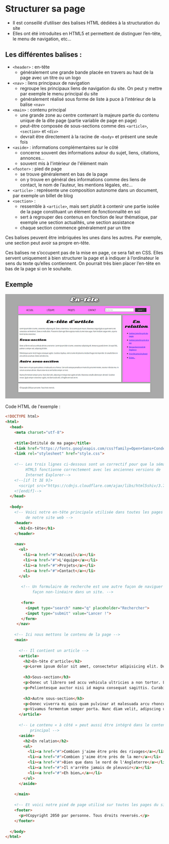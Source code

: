 # Structurer sa page

- Il est conseillé d’utiliser des balises HTML dédiées à la structuration du site
- Elles ont été introduites en HTML5 et permettent de distinguer l’en-tête, le menu de navigation, etc...

## Les différentes balises :
- `<header>` : en-tête
  - généralement une grande bande placée en travers au haut de la page avec un titre ou un logo
- `<nav>` : liens principaux de navigation
  - regroupe les principaux liens de navigation du site. On peut y mettre par exemple le menu principal du site
  - généralement réalisé sous forme de liste à puce à l’intérieur de la balise `<nav>`
- `<main>` : contenu principal
  - une grande zone au centre contenant la majeure partie du contenu unique de la dite page (partie variable de page en page)
  - peut-être composée de sous-sections comme des `<article>`, `<section>` et `<div>`
  - devrait être directement à la racine de `<body>` et présent une seule fois
- `<aside>` : informations complémentaires sur le côté
  - concerne souvent des informations autour du sujet, liens, citations, annonces...
  - souvent mis à l'intérieur de l'élément main
- `<footer>` : pied de page
  - se trouve généralement en bas de la page
  - on y trouve en général des informations comme des liens de contact, le nom de l’auteur, les mentions légales, etc...
- `<article>` : représente une composition autonome dans un document, par exemple un billet de blog
- `<section>` :
  - ressemble à `<article>`, mais sert plutôt à contenir une partie isolée de la page constituant un élément de fonctionnalité en soi
  - sert à regrouper des contenus en fonction de leur thématique, par exemple une section actualités, une section assistance
  - chaque section commence généralement par un titre

Ces balises peuvent être imbriquées les unes dans les autres. Par exemple, une section peut avoir sa propre en-tête.

Ces balises ne s’occupent pas de la mise en page, ce sera fait en CSS. Elles servent uniquement à bien structurer la page et à indiquer à l’ordinateur le sens du texte qu’elles contiennent. On pourrait très bien placer l’en-tête en bas de la page si on le souhaite.

## Exemple

![Structure d'une page HTML](images/structurePage.png "les différentes sections d'une page HTML")

Code HTML de l'exemple :

```html
<!DOCTYPE html>
<html>
  <head>
    <meta charset="utf-8">

    <title>Intitulé de ma page</title>
    <link href="https://fonts.googleapis.com/css?family=Open+Sans+Condensed:300|Sonsie+One" rel="stylesheet" type="text/css">
    <link rel="stylesheet" href="style.css">

    <!-- Les trois lignes ci‑dessous sont un correctif pour que la sémantique
         HTML5 fonctionne correctement avec les anciennes versions de
         Internet Explorer-->
    <!--[if lt IE 9]>
      <script src="https://cdnjs.cloudflare.com/ajax/libs/html5shiv/3.7.3/html5shiv.js"></script>
    <![endif]-->
  </head>

  <body>
    <!-- Voici notre en‑tête principale utilisée dans toutes les pages
         de notre site web -->
    <header>
      <h1>En-tête</h1>
    </header>

    <nav>
      <ul>
        <li><a href="#">Accueil</a></li>
        <li><a href="#">L'équipe</a></li>
        <li><a href="#">Projets</a></li>
        <li><a href="#">Contact</a></li>
      </ul>

       <!-- Un formulaire de recherche est une autre façon de naviguer de
            façon non‑linéaire dans un site. -->

       <form>
         <input type="search" name="q" placeholder="Rechercher">
         <input type="submit" value="Lancer !">
       </form>
     </nav>

    <!-- Ici nous mettons le contenu de la page -->
    <main>

      <!-- Il contient un article -->
      <article>
        <h2>En-tête d'article</h2>
        <p>Lorem ipsum dolor sit amet, consectetur adipisicing elit. Donec a diam lectus. Set sit amet ipsum mauris. Maecenas congue ligula as quam viverra nec consectetur ant hendrerit. Donec et mollis dolor. Praesent et diam eget libero egestas mattis sit amet vitae augue. Nam tincidunt congue enim, ut porta lorem lacinia consectetur.</p>

        <h3>Sous‑section</h3>
        <p>Donec ut librero sed accu vehicula ultricies a non tortor. Lorem ipsum dolor sit amet, consectetur adipisicing elit. Aenean ut gravida lorem. Ut turpis felis, pulvinar a semper sed, adipiscing id dolor.</p>
        <p>Pelientesque auctor nisi id magna consequat sagittis. Curabitur dapibus, enim sit amet elit pharetra tincidunt feugiat nist imperdiet. Ut convallis libero in urna ultrices accumsan. Donec sed odio eros.</p>

        <h3>Autre sous‑section</h3>
        <p>Donec viverra mi quis quam pulvinar at malesuada arcu rhoncus. Cum soclis natoque penatibus et manis dis parturient montes, nascetur ridiculus mus. In rutrum accumsan ultricies. Mauris vitae nisi at sem facilisis semper ac in est.</p>
        <p>Vivamus fermentum semper porta. Nunc diam velit, adipscing ut tristique vitae sagittis vel odio. Maecenas convallis ullamcorper ultricied. Curabitur ornare, ligula semper consectetur sagittis, nisi diam iaculis velit, is fringille sem nunc vet mi.</p>
      </article>

      <!-- Le contenu « à côté » peut aussi être intégré dans le contenu
           principal -->
      <aside>
        <h2>En relation</h2>
        <ul>
          <li><a href="#">Combien j'aime être près des rivages</a></li>
          <li><a href="#">Combien j'aime être près de la mer</a></li>
          <li><a href="#">Bien que dans le nord de l'Angleterre</a></li>
          <li><a href="#">Il n'arrête jamais de pleuvoir</a></li>
          <li><a href="#">Eh bien…</a></li>
        </ul>
      </aside>

    </main>

    <!-- Et voici notre pied de page utilisé sur toutes les pages du site -->
    <footer>
      <p>©Copyright 2050 par personne. Tous droits reversés.</p>
    </footer>

  </body>
</html>        
```